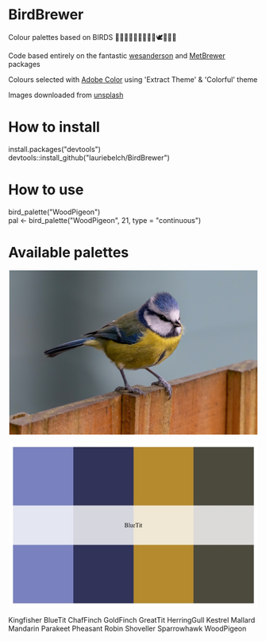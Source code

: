 # BirdBrewer

Colour palettes based on BIRDS :parrot::flamingo::dodo::swan::eagle::penguin::chicken::turkey::rooster::dove::duck::owl::peacock:

Code based entirely on the fantastic [wesanderson](https://github.com/karthik/wesanderson) and [MetBrewer](https://github.com/BlakeRMills/MetBrewer) packages

Colours selected with [Adobe Color](https://color.adobe.com/create/image) using 'Extract Theme' & 'Colorful' theme

Images downloaded from [unsplash](https://unsplash.com/)

# How to install
install.packages("devtools")
devtools::install_github("lauriebelch/BirdBrewer")

# How to use 
bird_palette("WoodPigeon")\
pal <- bird_palette("WoodPigeon", 21, type = "continuous")

# Available palettes
<p align="center">
  <img width="500" height="330" src="https://github.com/lauriebelch/BirdBrewer/blob/master/notebook/images/BlueTit.jpg">
</p>
<p align="center">
  <img width="500" height="330" src="https://github.com/lauriebelch/BirdBrewer/blob/master/notebook/images/BlueTit_pal.jpeg">
</p>


  Kingfisher
  BlueTit
  ChafFinch
  GoldFinch
  GreatTit
  HerringGull
  Kestrel
  Mallard
  Mandarin
  Parakeet
  Pheasant
  Robin
  Shoveller
  Sparrowhawk
  WoodPigeon

